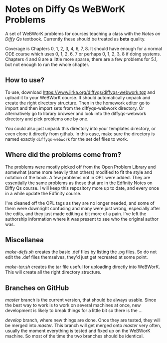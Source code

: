 # Notes on Diffy Qs WeBWorK Problems

A set of WeBWorK problems for courses teaching a class with
the *Notes on Diffy Qs* textbook.
Currently these should be treated as **beta** quality.

Coverage is Chapters 0, 1, 2, 3, 4, 6, 7, 8.  It should have enough for a
normal ODE course which uses 0, 1, 2, 6, 7 or perhaps 0, 1, 2, 3, 8 if doing
systems.  Chapters 4 and 8 are a little more sparse, there are a few problems
for 5.1, but not enough to run the whole chapter.

## How to use?

To use, download https://www.jirka.org/diffyqs/diffyqs-webwork.tgz
and upload it to your WeBWorK course.  It should automatically unpack and
create the right directory structure.  Then in the homework editor go to import
and then import sets from the diffyqs-webwork directory.  Or alternatively go
to library browser and look into the diffyqs-webwork directory and pick
problems one by one.

You could also just unpack this directory into your templates directory, or
even clone it directly from github.  In this case, make sure the directory 
is named exactly `diffyqs-webwork` for the set def files to work.

## Where did the problems come from?

The problems were mostly picked off from the Open Problem Library and somewhat
(some more heavily than others) modified to fit the style and notation of the
book.  A few problems not in OPL were added.  They are essentially the same
problems as those that are in the Edfinity Notes on Diffy Qs course.  I will
keep this repository more up to date, and every once in a while update the
Edfinity course.

I've cleaned off the OPL tags as they are no longer needed, and some of them
were downright confusing and many were just wrong, especially after the edits,
and they just made editing a bit more of a pain.  I've left the authorship
information where it was present to see who the original author was.

## Miscellanea

*make-defs.sh* creates the basic .def files by listing the .pg files.  So do
not edit the .def files themselves, they'd just get recreated at some point.

*make-tar.sh* creates the tar file useful for uploading directly into WeBWorK.
This will create all the right directory structure.

## Branches on GitHub

*master* branch is the current version, that should be always usable.  Since
the best way to work is to work on several machines at once, new development is
likely to break things for a little bit so there is the ...

*develop* branch, where new things are done.  Once they are tested, they will
be merged into *master*.  This branch will get merged onto *master* very often,
usually the moment everything is tested and fixed up on the WeBWorK machine.
So most of the time the two branches should be identical.

